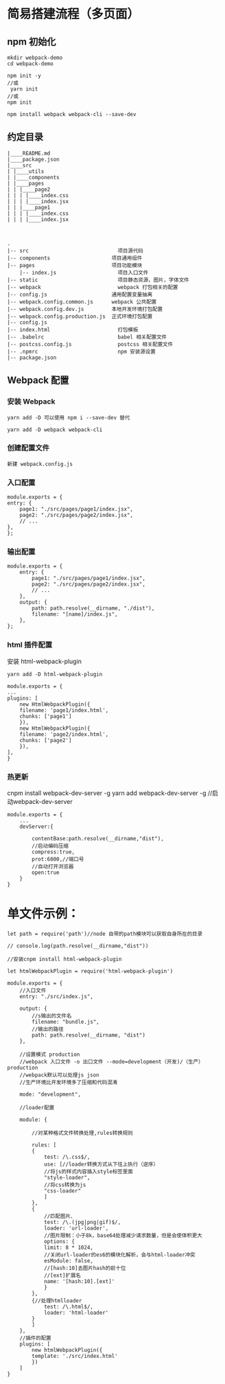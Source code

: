 <!--
 * @Author: your name
 * @Date: 2021-01-06 14:34:26
 * @LastEditTime: 2021-01-06 19:59:47
 * @LastEditors: Please set LastEditors
 * @Description: In User Settings Edit
 * @FilePath: \learn\WebpackDome\Webpack笔记.md
-->
# 简易搭建流程（多页面）

## npm 初始化

   
    mkdir webpack-demo
    cd webpack-demo

    npm init -y
    //或
     yarn init
    //或
    npm init
    
    npm install webpack webpack-cli --save-dev
    
## 约定目录

    |____README.md
    |____package.json
    |____src
    | |____utils
    | |____components
    | |____pages
    | | |____page2
    | | | |____index.css
    | | | |____index.jsx
    | | |____page1
    | | | |____index.css
    | | | |____index.jsx



    .  
    |-- src                             项目源代码  
    |-- components                    项目通用组件
    |-- pages                         项目功能模块
        |-- index.js                    项目入口文件
    |-- static                          项目静态资源，图片，字体文件  
    |-- webpack                         webpack 打包相关的配置  
    |-- config.js                     通用配置变量抽离
    |-- webpack.config.common.js      webpack 公共配置
    |-- webpack.config.dev.js         本地开发环境打包配置
    |-- webpack.config.production.js  正式环境打包配置
    |-- config.js
    |-- index.html                      打包模板
    |-- .babelrc                        babel 相关配置文件
    |-- postcss.config.js               postcss 相关配置文件
    |-- .npmrc                          npm 安装源设置
    |-- package.json         




## Webpack 配置

### 安装 Webpack

    yarn add -D 可以使用 npm i --save-dev 替代

    yarn add -D webpack webpack-cli


### 创建配置文件 


    新建 webpack.config.js


### 入口配置


    module.exports = {
    entry: {
        page1: "./src/pages/page1/index.jsx",
        page2: "./src/pages/page2/index.jsx",
        // ...
    },
    };

### 输出配置

    module.exports = {
        entry: {
            page1: "./src/pages/page1/index.jsx",
            page2: "./src/pages/page2/index.jsx",
            // ...
        },
        output: {
            path: path.resolve(__dirname, "./dist"),
            filename: "[name]/index.js",
        },
    };
### html 插件配置

  安装 html-webpack-plugin

    yarn add -D html-webpack-plugin

    module.exports = {
    ...
    plugins: [
        new HtmlWebpackPlugin({
        filename: 'page1/index.html',
        chunks: ['page1']
        }),
        new HtmlWebpackPlugin({
        filename: 'page2/index.html',
        chunks: ['page2']
        }),
    ],
    }

### 热更新


   cnpm install webpack-dev-server -g
   yarn add webpack-dev-server -g
    //启动webpack-dev-server

    module.exports = {
        ...
        devServer:{

            contentBase:path.resolve(__dirname,"dist"),
            //启动编码压缩
            compress:true,
            prot:6000,//端口号
            //自动打开浏览器
            open:true
        }
    }
   



# 单文件示例：

    let path = require('path')//node 自带的path模块可以获取自身所在的目录

    // console.log(path.resolve(__dirname,"dist"))

    //安装cnpm install html-webpack-plugin 

    let htmlWebpackPlugin = require('html-webpack-plugin')
    
    module.exports = {
        //入口文件
        entry: "./src/index.js",

        output: {
            //s输出的文件名
            filename: "bundle.js",
            //输出的路径
            path: path.resolve(__dirname, "dist")
        },
        
        //设置模式 production
        //webpack 入口文件 -o 出口文件 --mode=development（开发)/（生产）production
        //webpack默认可以处理js json
        //生产环境比开发环境多了压缩和代码混淆

        mode: "development",

        //loader配置
        
        module: {
            
            //对某种格式文件转换处理,rules转换规则

            rules: [
            {
                test: /\.css$/,
                use: [//loader转换方式从下往上执行（逆序）
                //将js的样式内容插入style标签里面
                "style-loader",
                //将css转换为js
                "css-loader"
                ]
            },
            {
                //匹配图片、
                test: /\.(jpg|png|gif)$/,
                loader: 'url-loader',
                //图片限制：小于8k，base64处理减少请求数量，但是会使体积更大
                options: {
                limit: 8 * 1024,
                //关闭url-loader的es6的模块化解析，会与html-loader冲突
                esModule: false,
                //[hash:10]去图片hash的前十位
                //[ext]扩展名
                name: '[hash:10].[ext]'
                }
            },
            {//处理htmlloader
                test: /\.html$/,
                loader: 'html-loader'
            }
            ]
        },
        //插件的配置
        plugins: [
            new htmlWebpackPlugin({
            template: './src/index.html'
            })
        ]
    }
